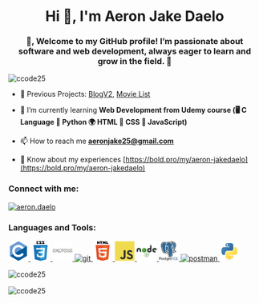 <h1 align="center">Hi 👋, I'm Aeron Jake Daelo</h1>
<h3 align="center">👋, Welcome to my GitHub profile! I’m passionate about software and web development, always eager to learn and grow in the field. 🚀</h3>

<p align="left"> <img src="https://komarev.com/ghpvc/?username=ccode25&label=Profile%20views&color=0e75b6&style=flat" alt="ccode25" /> </p>

- 🔭 Previous Projects: [BlogV2](https://blogv2-pqnp.onrender.com), [Movie List](https://movie-list-api-project.onrender.com)

- 🌱 I’m currently learning **Web Development from Udemy course (🖥️ C Language 🐍 Python 🌍 HTML 🎨 CSS 📜 JavaScript)**

- 📫 How to reach me **aeronjake25@gmail.com**

- 📄 Know about my experiences [https://bold.pro/my/aeron-jakedaelo](https://bold.pro/my/aeron-jakedaelo)

<h3 align="left">Connect with me:</h3>
<p align="left">
<a href="https://fb.com/aeron.daelo" target="blank"><img align="center" src="https://raw.githubusercontent.com/rahuldkjain/github-profile-readme-generator/master/src/images/icons/Social/facebook.svg" alt="aeron.daelo" height="30" width="40" /></a>
</p>

<h3 align="left">Languages and Tools:</h3>
<p align="left"> <a href="https://www.cprogramming.com/" target="_blank" rel="noreferrer"> <img src="https://raw.githubusercontent.com/devicons/devicon/master/icons/c/c-original.svg" alt="c" width="40" height="40"/> </a> <a href="https://www.w3schools.com/css/" target="_blank" rel="noreferrer"> <img src="https://raw.githubusercontent.com/devicons/devicon/master/icons/css3/css3-original-wordmark.svg" alt="css3" width="40" height="40"/> </a> <a href="https://expressjs.com" target="_blank" rel="noreferrer"> <img src="https://raw.githubusercontent.com/devicons/devicon/master/icons/express/express-original-wordmark.svg" alt="express" width="40" height="40"/> </a> <a href="https://git-scm.com/" target="_blank" rel="noreferrer"> <img src="https://www.vectorlogo.zone/logos/git-scm/git-scm-icon.svg" alt="git" width="40" height="40"/> </a> <a href="https://www.w3.org/html/" target="_blank" rel="noreferrer"> <img src="https://raw.githubusercontent.com/devicons/devicon/master/icons/html5/html5-original-wordmark.svg" alt="html5" width="40" height="40"/> </a> <a href="https://developer.mozilla.org/en-US/docs/Web/JavaScript" target="_blank" rel="noreferrer"> <img src="https://raw.githubusercontent.com/devicons/devicon/master/icons/javascript/javascript-original.svg" alt="javascript" width="40" height="40"/> </a> <a href="https://nodejs.org" target="_blank" rel="noreferrer"> <img src="https://raw.githubusercontent.com/devicons/devicon/master/icons/nodejs/nodejs-original-wordmark.svg" alt="nodejs" width="40" height="40"/> </a> <a href="https://www.postgresql.org" target="_blank" rel="noreferrer"> <img src="https://raw.githubusercontent.com/devicons/devicon/master/icons/postgresql/postgresql-original-wordmark.svg" alt="postgresql" width="40" height="40"/> </a> <a href="https://postman.com" target="_blank" rel="noreferrer"> <img src="https://www.vectorlogo.zone/logos/getpostman/getpostman-icon.svg" alt="postman" width="40" height="40"/> </a> <a href="https://www.python.org" target="_blank" rel="noreferrer"> <img src="https://raw.githubusercontent.com/devicons/devicon/master/icons/python/python-original.svg" alt="python" width="40" height="40"/> </a> </p>

<p><img align="center" src="https://github-readme-stats.vercel.app/api/top-langs?username=ccode25&show_icons=true&locale=en&layout=compact" alt="ccode25" /></p>

<p><img align="center" src="https://github-readme-streak-stats.herokuapp.com/?user=ccode25&" alt="ccode25" /></p>
